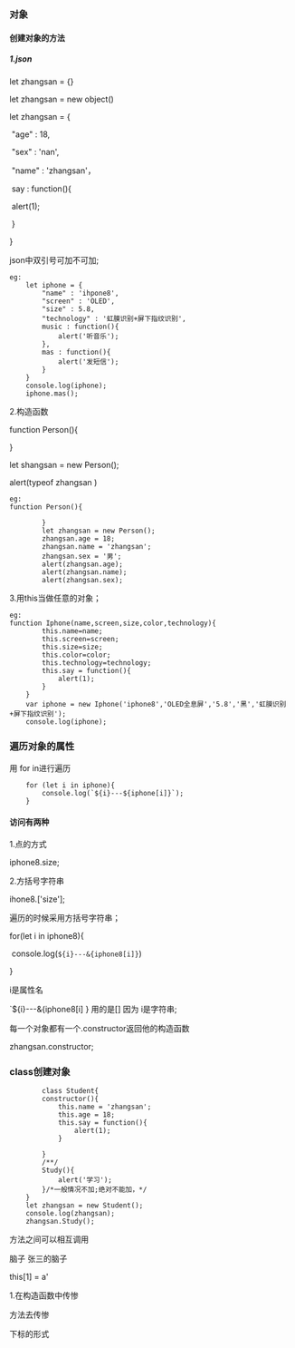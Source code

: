 ### 对象

#### 创建对象的方法

##### 1.json

let zhangsan = {}

let zhangsan = new object()

let zhangsan = {

​	"age" : 18,

​	"sex" : 'nan',

​	"name"  : 'zhangsan'，

​	say : function(){

​		alert(1);

​	}

}

json中双引号可加不可加;

	eg:	
		let iphone = {
	    	"name" : 'ihpone8',
			"screen" : 'OLED',
			"size" : 5.8,
			"technology" : '虹膜识别+屏下指纹识别',
			music : function(){
				alert('听音乐');
			},
			mas : function(){
				alert('发短信');
			}
		}
		console.log(iphone);
		iphone.mas();
2.构造函数

function Person(){

}

let shangsan = new  Person();

alert(typeof zhangsan	)

	eg:
	function Person(){
	
			}
			let zhangsan = new Person();
			zhangsan.age = 18;
			zhangsan.name = 'zhangsan';
			zhangsan.sex = '男';
			alert(zhangsan.age);
			alert(zhangsan.name);
			alert(zhangsan.sex);
3.用this当做任意的对象；

	eg:
	function Iphone(name,screen,size,color,technology){
			this.name=name;
			this.screen=screen;
			this.size=size;
			this.color=color;
			this.technology=technology;
			this.say = function(){
				alert(1);
			}
		}
		var iphone = new Iphone('iphone8','OLED全息屏','5.8','黑','虹膜识别+屏下指纹识别');
		console.log(iphone);
### 遍历对象的属性

用  for in进行遍历

		for (let i in iphone){
			console.log(`${i}---${iphone[i]}`);
		}
#### 访问有两种

1.点的方式

iphone8.size;

2.方括号字符串

ihone8.['size'];

遍历的时候采用方括号字符串；

for(let i in iphone8){

​	console.log(`${i}---&{iphone8[i]}`)

}

i是属性名

`${i}---&{iphone8[i] } 用的是[] 因为 i是字符串;



每一个对象都有一个.constructor返回他的构造函数

zhangsan.constructor;

### class创建对象

			class Student{
			constructor(){
				this.name = 'zhangsan';
				this.age = 18;
				this.say = function(){
					alert(1);
				}
	
			}
			/**/
			Study(){
				alert('学习');
			}/*一般情况不加;绝对不能加，*/
		}
		let zhangsan = new Student();
		console.log(zhangsan);
		zhangsan.Study();
方法之间可以相互调用

脑子  张三的脑子  

this[1] = a'

1.在构造函数中传惨

方法去传惨

下标的形式





